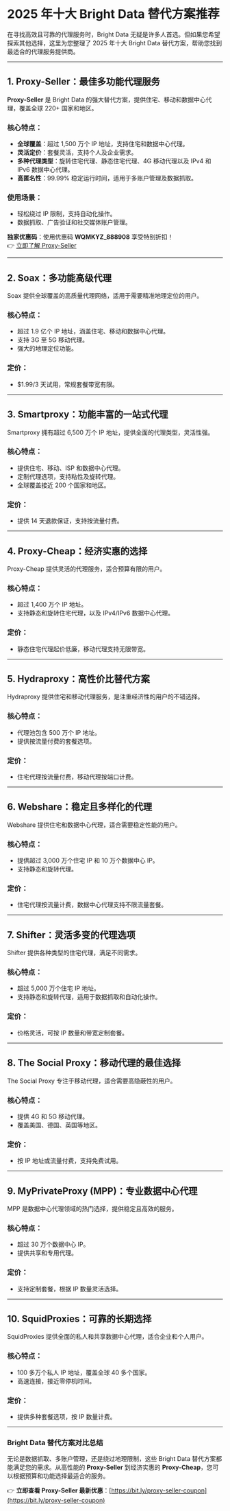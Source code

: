 # 2025 年十大 Bright Data 替代方案推荐

在寻找高效且可靠的代理服务时，Bright Data 无疑是许多人首选。但如果您希望探索其他选择，这里为您整理了 2025 年十大 Bright Data 替代方案，帮助您找到最适合的代理服务提供商。

---

## **1. Proxy-Seller：最佳多功能代理服务**

**Proxy-Seller** 是 Bright Data 的强大替代方案，提供住宅、移动和数据中心代理，覆盖全球 220+ 国家和地区。

### 核心特点：
- **全球覆盖**：超过 1,500 万个 IP 地址，支持住宅和数据中心代理。
- **灵活定价**：套餐灵活，支持个人及企业需求。
- **多种代理类型**：旋转住宅代理、静态住宅代理、4G 移动代理以及 IPv4 和 IPv6 数据中心代理。
- **高匿名性**：99.99% 稳定运行时间，适用于多账户管理及数据抓取。

### 使用场景：
- 轻松绕过 IP 限制，支持自动化操作。
- 数据抓取、广告验证和社交媒体账户管理。

**独家优惠码**：使用优惠码 **WQMKYZ_888908** 享受特别折扣！  
👉 [立即了解 Proxy-Seller](https://bit.ly/proxy-seller-coupon)

---

## **2. Soax：多功能高级代理**

Soax 提供全球覆盖的高质量代理网络，适用于需要精准地理定位的用户。

### 核心特点：
- 超过 1.9 亿个 IP 地址，涵盖住宅、移动和数据中心代理。
- 支持 3G 至 5G 移动代理。
- 强大的地理定位功能。

### 定价：
- $1.99/3 天试用，常规套餐带宽有限。


---

## **3. Smartproxy：功能丰富的一站式代理**

Smartproxy 拥有超过 6,500 万个 IP 地址，提供全面的代理类型，灵活性强。

### 核心特点：
- 提供住宅、移动、ISP 和数据中心代理。
- 定制代理选项，支持粘性及旋转代理。
- 全球覆盖接近 200 个国家和地区。

### 定价：
- 提供 14 天退款保证，支持按流量付费。


---

## **4. Proxy-Cheap：经济实惠的选择**

Proxy-Cheap 提供灵活的代理服务，适合预算有限的用户。

### 核心特点：
- 超过 1,400 万个 IP 地址。
- 支持静态和旋转住宅代理，以及 IPv4/IPv6 数据中心代理。

### 定价：
- 静态住宅代理起价低廉，移动代理支持无限带宽。

---

## **5. Hydraproxy：高性价比替代方案**

Hydraproxy 提供住宅和移动代理服务，是注重经济性的用户的不错选择。

### 核心特点：
- 代理池包含 500 万个 IP 地址。
- 提供按流量付费的套餐选项。

### 定价：
- 住宅代理按流量付费，移动代理按端口计费。

---

## **6. Webshare：稳定且多样化的代理**

Webshare 提供住宅和数据中心代理，适合需要稳定性能的用户。

### 核心特点：
- 提供超过 3,000 万个住宅 IP 和 10 万个数据中心 IP。
- 支持静态和旋转代理。

### 定价：
- 住宅代理按流量计费，数据中心代理支持不限流量套餐。

---

## **7. Shifter：灵活多变的代理选项**

Shifter 提供各种类型的住宅代理，满足不同需求。

### 核心特点：
- 超过 5,000 万个住宅 IP 地址。
- 支持静态和旋转代理，适用于数据抓取和自动化操作。

### 定价：
- 价格灵活，可按 IP 数量和带宽定制套餐。

---

## **8. The Social Proxy：移动代理的最佳选择**

The Social Proxy 专注于移动代理，适合需要高隐蔽性的用户。

### 核心特点：
- 提供 4G 和 5G 移动代理。
- 覆盖美国、德国、英国等地区。

### 定价：
- 按 IP 地址或流量付费，支持免费试用。

---

## **9. MyPrivateProxy (MPP)：专业数据中心代理**

MPP 是数据中心代理领域的热门选择，提供稳定且高效的服务。

### 核心特点：
- 超过 30 万个数据中心 IP。
- 提供共享和专用代理。

### 定价：
- 支持定制套餐，根据 IP 数量灵活选择。

---

## **10. SquidProxies：可靠的长期选择**

SquidProxies 提供全面的私人和共享数据中心代理，适合企业和个人用户。

### 核心特点：
- 100 多万个私人 IP 地址，覆盖全球 40 多个国家。
- 高速连接，接近零停机时间。

### 定价：
- 提供多种套餐选项，按 IP 数量计费。

---

### Bright Data 替代方案对比总结

无论是数据抓取、多账户管理，还是绕过地理限制，这些 Bright Data 替代方案都能满足您的需求。从高性能的 **Proxy-Seller** 到经济实惠的 **Proxy-Cheap**，您可以根据预算和功能选择最适合的服务。

👉 **立即查看 Proxy-Seller 最新优惠**：[https://bit.ly/proxy-seller-coupon](https://bit.ly/proxy-seller-coupon)
